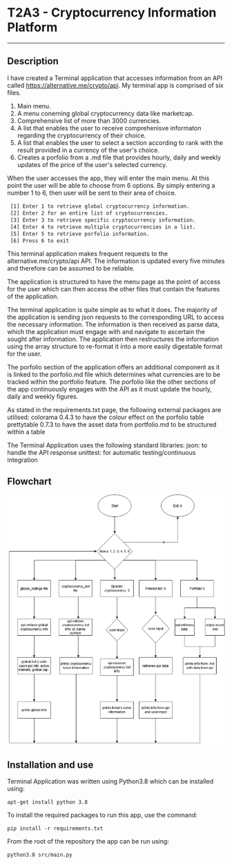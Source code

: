 # T2A3 - Cryptocurrency Information Platform
---
## Description

I have created a Terminal application that accesses information from an API called https://alternative.me/crypto/api. My terminal app is comprised of six files.
1. Main menu.
2. A menu conerning global cryptocurrency data like marketcap.
3. Comprehensive list of more than 3000 currencies.
4. A list that enables the user to receive comprehenisve informaton regarding the cryptocurrency of their choice. 
5. A list that enables the user to select a section according to rank with the result provided in a currency of the user's choice.
6. Creates a porfolio from a .md file that provides hourly, daily and weekly updates of the price of the user's selected currency. 
        
When the user accesses the app, they will enter the main menu. At this point the user will be able to choose from 6 options. By simply entering a number 1 to 6, then user will be sent to their area of choice. 
```
 [1] Enter 1 to retrieve global cryptocurrency information.
 [2] Enter 2 for an entire list of cryptocurrencies.
 [3] Enter 3 to retrieve specific cryptocurrency information.
 [4] Enter 4 to retrieve multiple cryptocurrencies in a list.
 [5] Enter 5 to retrieve porfolio information.
 [6] Press 6 to exit
```
This terminal application makes frequent requests to the alternative.me/crypto/api API. The information is updated every five minutes and therefore can be assumed to be reliable. 

The application is structured to have the menu page as the point of access for the user which can then access the other files that contain the features of the application. 

The terminal application is quite simple as to what it does. The majority of the application is sending json requests to the corresponding URL to access the necessary information. The information is then received as parse data, which the application must engage with and navigate to ascertain the sought after information. The application then restructures the information using the array structure to re-format it into a more easily digestable format for the user. 

The porfolio section of the application offers an additional component as it is linked to the porfolio.md file which determines what currencies are to be tracked within the portfolio feature. The porfolio like the other sections of the app continuously engages with the API as it must update the hourly, daily and weekly figures. 

As stated in the requirements.txt page, the following external packages are utilised:
colorama 0.4.3 to have the colour effect on the porfolio table
prettytable 0.7.3 to have the asset data from portfolio.md to be structured within a table

The Terminal Application uses the following standard libraries:
json: to handle the API response
unittest: for automatic testing/continuous integration

## Flowchart
![Flowchart](/docs/Flowchart.png)

## Installation and use
Terminal Application was written using Python3.8 which can be installed using:
```
apt-get install python 3.8
```

To install the required packages to run this app, use the command:
```
pip install -r requirements.txt
```

From the root of the repository the app can be run using:
```
python3.8 src/main.py
```



